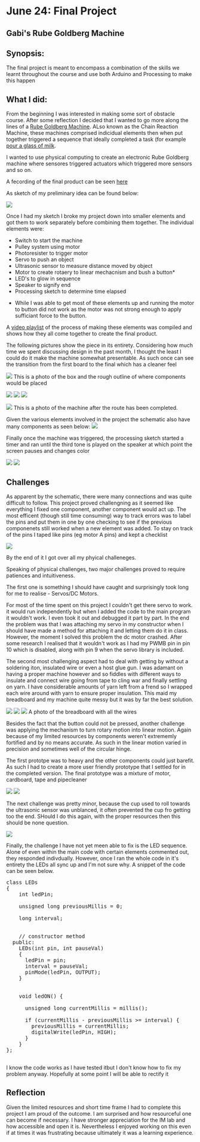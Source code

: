 # June 24: Final Project
## Gabi's Rube Goldberg Machine


## Synopsis:

The final project is meant to encompass a combination of the skills we learnt throughout the course and use both Arduino and Processing to make this happen

## What I did:

From the beginning I was interested in making some sort of obstacle course. After some reflection I decided that I wanted to go more along the lines of a [Rube Goldberg Machine](https://en.wikipedia.org/wiki/Rube_Goldberg_machine). ALso known as the Chain Reaction Machine, these machines comprised indicidual elements then when put together triggered a sequence that ideally completed a task (for example [pour a glass of milk](https://www.youtube.com/watch?v=EjOFeC-Dm7U). 

I wanted to use physical computing to create an electronic Rube Goldberg machine where sensores triggered actuators which triggered more sensors and so on. 

A fecording of the final product can be seen [here](https://www.youtube.com/watch?v=UUDMFtEI5ZE&list=PLby9sGn7NkDsPRaJ7ijuivusO_0132BwO&index=1)

As sketch of my preliminary idea can be found below:

![](sketch.jpg)

Once I had my sketch I broke my project down into smaller elements and got them to work separately before combining them together. The individual elements were:

  - Switch to start the machine
  - Pulley system using motor
  - Photoresister to trigger motor
  - Servo to push an object
  - Ultrasonic sensor to measure distance moved by object
  - Motor to create rotaery to linear mechacnism and bush a button*
  - LED's to glow in sequence
  - Speaker to signify end
  - Processing sketch to determine time elapsed
  
  
* While I was able to get most of these elements up and running the motor to button did not work as the motor was not strong enough to apply sufficiant force to the button.

A [video playlist](https://arduinogetstarted.com/tutorials/arduino-ultrasonic-sensor) of the process of making these elements  was compiled and shows how they all come together to create the final product.

The following pictures show the piece in its entirety. Considering how much time we spent discussing design in the past month, I thought the least I could do it make the machine somewhat presentable. As such once can see the transition from the first board to the final which has a cleaner feel 

![](cardboard.jpg)
This is a photo of the box and the rough outline of where components would be placed

![](grgm1.jpg)
![](grgm2.jpg)
![](grgm3.jpg)


![](completed.jpg)
This is a photo of the machine after the route has been completed.

Given the various elements involved in the project the schematic also have many components as seen below: 
![](schematic.jpg)


Finally once the machine was triggered, the processing sketch started a timer and ran until the third tone is played on the speaker at which point the screen pauses and changes color

![](processing1.png)
![](processing2.png)

## Challenges

As apparent by the schematic, there were many connections and was quite difficult to follow. This project proved challengning as it seemed like everything I fixed one component, another component would act up. The most efficent (though still time consuming) way to track errors was to label the pins and put them in one by one checking to see if the previous componenets still worked when a new element was added. To stay on track of the pins I taped like pins (eg motor A pins) and kept a checklist

![](pins)

By the end of it I got over all my phyical challeneges.

Speaking of physical challenges, two major challenges proved to require patiences and intuitiveness. 

The first one is something I should have caught and surprisingly took long for me to realise - Servos/DC Motors.

For most of the time spent on this project I couldn't get there servo to work. it would run independently but when I added the code to the main program it wouldn't work. I even took it out and debugged it part by part. In the end the problem was that I was attaching my servo in my constructor when I should have made a method for attaching it and letting them do it in class. However, the moment I solved this problem the dc motor crashed. After some research I realised that it wouldn't work as I had my PWMB pin in pin 10 which is disabled, along with pin 9 when the servo library is included. 

The second most challenging aspect had to deal with getting by without a soldering iton, insulated wire or even a host glue gun. I was adamant on having a proper machine however and so fiddles with different ways to insulate and connect wire going from tape to cling war and finally settling on yarn. I have considerable amounts of yarn left from a frend so I wrapped each wire around with yarn to ensure proper insulation. This maid my breadboard and my machine quite messy but it was by far the best solution. 

![](back1.jpg)
![](back2.jpg)
![](wiring.jpg)
A photo of the breadboard with all the wires

Besides the fact that the button could not be pressed, another challenge was applying the mechanism to turn rotary motion into linear motion. Again because of my limited resources by components weren't extrememly fortified and by no means accurate. As such in the linear motion varied in precision and sometimes well of the circular hinge. 

The first prototpe was to heavy and the other components could just barefit. As such I had to create a more user friendly prototype that I settled for in the completed version. The final prototype was a mixture of motor, cardboard, tape and pipecleaner

![](rotary1.jpg)
![](rotary2.jpg)


The next challenge was pretty minor, because the cup used to roll towards the ultrasonic sensor was unblanced, it often prevented the cup fro getting too the end. SHould I do this again, with the proper resources then this should be none question.

![](ultrasonic.jpg)

Finally, the challenge I have not yet meen able to fix is the LED sequence. Alone of even within the main code with certain elements commented out, they responded indivdually. However, once I ran the whole code in it's entirety the LEDs all sync up and I'm not sure why. A snippet of the code can be seen below.

<pre>
class LEDs
{
    int ledPin;                                                 // variable for the LED pin

    unsigned long previousMillis = 0;                           // will store last time LED was updated

    long interval;                                              // interval at which to turn on (in milliseconds)


    // constructor method
  public:
    LEDs(int pin, int pauseVal)                                 // takes in pin value and interval value
    {
      ledPin = pin;
      interval = pauseVal;
      pinMode(ledPin, OUTPUT);                                  // sets pinMode for each LED
    }


    void ledON() {

      unsigned long currentMillis = millis();                   // stores the current time in ms

      if (currentMillis - previousMillis >= interval) {         // allows for a delayed reaction without using delay()
        previousMillis = currentMillis;                         // save the last time you blinked the LED
        digitalWrite(ledPin, HIGH);                             // turn on LED
      }
    }
};

</pre>

I know the code works as I have tested itbut I don't know how to fix my problem anyway. Hopefully at some point I will be able to rectify it

## Reflection

Given the limited resources and short time frame I had to complete this project I am proud of the outcome. I am surprised and how resourceful one can become if necessary. I have stronger appreciation for the IM lab and how accessible and open it is. Nevertheless I enjoyed working on this even if at times it was frustrating because ultimately it was a learning experience.




  

